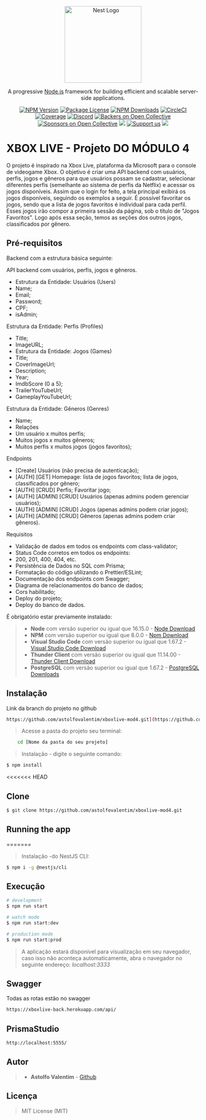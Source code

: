 <p align="center">
  <a href="http://nestjs.com/" target="blank"><img src="https://nestjs.com/img/logo-small.svg" width="200" alt="Nest Logo" /></a>
</p>

[circleci-image]: https://img.shields.io/circleci/build/github/nestjs/nest/master?token=abc123def456
[circleci-url]: https://circleci.com/gh/nestjs/nest

  <p align="center">A progressive <a href="http://nodejs.org" target="_blank">Node.js</a> framework for building efficient and scalable server-side applications.</p>
    <p align="center">
<a href="https://www.npmjs.com/~nestjscore" target="_blank"><img src="https://img.shields.io/npm/v/@nestjs/core.svg" alt="NPM Version" /></a>
<a href="https://www.npmjs.com/~nestjscore" target="_blank"><img src="https://img.shields.io/npm/l/@nestjs/core.svg" alt="Package License" /></a>
<a href="https://www.npmjs.com/~nestjscore" target="_blank"><img src="https://img.shields.io/npm/dm/@nestjs/common.svg" alt="NPM Downloads" /></a>
<a href="https://circleci.com/gh/nestjs/nest" target="_blank"><img src="https://img.shields.io/circleci/build/github/nestjs/nest/master" alt="CircleCI" /></a>
<a href="https://coveralls.io/github/nestjs/nest?branch=master" target="_blank"><img src="https://coveralls.io/repos/github/nestjs/nest/badge.svg?branch=master#9" alt="Coverage" /></a>
<a href="https://discord.gg/G7Qnnhy" target="_blank"><img src="https://img.shields.io/badge/discord-online-brightgreen.svg" alt="Discord"/></a>
<a href="https://opencollective.com/nest#backer" target="_blank"><img src="https://opencollective.com/nest/backers/badge.svg" alt="Backers on Open Collective" /></a>
<a href="https://opencollective.com/nest#sponsor" target="_blank"><img src="https://opencollective.com/nest/sponsors/badge.svg" alt="Sponsors on Open Collective" /></a>
  <a href="https://paypal.me/kamilmysliwiec" target="_blank"><img src="https://img.shields.io/badge/Donate-PayPal-ff3f59.svg"/></a>
    <a href="https://opencollective.com/nest#sponsor"  target="_blank"><img src="https://img.shields.io/badge/Support%20us-Open%20Collective-41B883.svg" alt="Support us"></a>
  <a href="https://twitter.com/nestframework" target="_blank"><img src="https://img.shields.io/twitter/follow/nestframework.svg?style=social&label=Follow"></a>
</p>
  <!--[![Backers on Open Collective](https://opencollective.com/nest/backers/badge.svg)](https://opencollective.com/nest#backer)
  [![Sponsors on Open Collective](https://opencollective.com/nest/sponsors/badge.svg)](https://opencollective.com/nest#sponsor)-->

# XBOX LIVE - Projeto DO MÓDULO 4

O projeto é inspirado na Xbox Live, plataforma da Microsoft para o console de videogame Xbox.
O objetivo é criar uma API backend com usuários, perfis, jogos e gêneros para que usuários possam se cadastrar, selecionar diferentes perfis (semelhante ao sistema de perfis da Netflix) e acessar os jogos disponíveis.
Assim que o login for feito, a tela principal exibirá os jogos disponíveis, seguindo os exemplos a seguir. É possível favoritar os jogos, sendo que a lista de jogos favoritos é individual para cada perfil. Esses jogos irão compor a primeira sessão da página, sob o título de "Jogos Favoritos". Logo após essa seção, temos as seções dos outros jogos, classificados por gênero.

## Pré-requisitos
Backend com a estrutura básica seguinte:

API backend com usuários, perfis, jogos e gêneros.
 - Estrutura da Entidade: Usuários (Users)
 - Name;
 - Email;
 - Password;
 - CPF;
 - isAdmin;

Estrutura da Entidade: Perfis (Profiles)
 - Title;
 - ImageURL;
 - Estrutura da Entidade: Jogos (Games)
 - Title;
 - CoverImageUrl;
 - Description;
 - Year;
 - ImdbScore (0 a 5);
 - TrailerYouTubeUrl;
 - GameplayYouTubeUrl;

Estrutura da Entidade: Gêneros (Genres)
 - Name;
 - Relações
 - Um usuário x muitos perfis;
 - Muitos jogos x muitos gêneros;
 - Muitos perfis x muitos jogos (jogos favoritos);

Endpoints
 - [Create] Usuários (não precisa de autenticação);
 - [AUTH] [GET] Homepage: lista de jogos favoritos; lista de jogos, classificados por gênero;
 - [AUTH] [CRUD] Perfis; Favoritar jogo;
 - [AUTH] [ADMIN] [CRUD] Usuários (apenas admins podem gerenciar usuários);
 - [AUTH] [ADMIN] [CRUD] Jogos (apenas admins podem criar jogos);
 - [AUTH] [ADMIN] [CRUD] Gêneros (apenas admins podem criar gêneros).

Requisitos
 - Validação de dados em todos os endpoints com class-validator;
 - Status Code corretos em todos os endpoints:
 - 200, 201, 400, 404, etc.
 - Persistência de Dados no SQL com Prisma;
 - Formatação do código utilizando o Prettier/ESLint;
 - Documentação dos endpoints com Swagger;
 - Diagrama de relacionamentos do banco de dados;
 - Cors habilitado;
 - Deploy do projeto;
 - Deploy do banco de dados.


É obrigatório estar previamente instalado:

> - **Node** com versão superior ou igual que 16.15.0 - [Node Download](https://nodejs.org/pt-br/download/)
> - **NPM** com versão superior ou igual que 8.0.0 - [Npm Download](https://www.npmjs.com/package/download)
> - **Visual Studio Code** com versão superior ou igual que 1.67.2 - [Visual Studio Code Download](https://code.visualstudio.com/download)
> - **Thunder Client** com versão superior ou igual que 11.14.00 - [Thunder Client Download](https://marketplace.visualstudio.com/items?itemName=rangav.vscode-thunder-client)
> - **PostgreSQL** com versão superior ou igual que 1.67.2 - [PostgreSQL Downloads](https://www.postgresql.org/download/)


## Instalação



Link da branch do projeto no github

```bash
https://github.com/astolfovalentim/xboxlive-mod4.git](https://github.com/astolfovalentim/xboxlive-mod4/tree/quarta-semana)
```

> Acesse a pasta do projeto seu terminal:

```bash
 	cd [Nome da pasta do seu projeto]
```


> Instalação - digite o seguinte comando:

```bash
$ npm install
```

<<<<<<< HEAD
## Clone

```bash
$ git clone https://github.com/astolfovalentim/xboxlive-mod4.git
```

## Running the app
=======
> Instalação -do NestJS CLI:
```bash
$ npm i -g @nestjs/cli
```


## Execução

```bash
# development
$ npm run start

# watch mode
$ npm run start:dev

# production mode
$ npm run start:prod
```


> A aplicação estará disponível para visualização em seu navegador, caso isso não aconteça automaticamente, abra o navegador no seguinte endereço: _localhost:3333_

## Swagger

Todas as rotas estão no swagger

```bash
https://xboxlive-back.herokuapp.com/api/
```

## PrismaStudio

```bash
http://localhost:5555/
```


## Autor

> - **Astolfo Valentim** - [Github](https://github.com/astolfovalentim)


## Licença
>
> MIT License (MIT)
